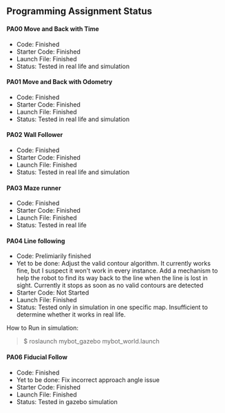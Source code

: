 ## Programming Assignment Status

#### PA00 Move and Back with Time
- Code: Finished
- Starter Code: Finished
- Launch File: Finished
- Status: Tested in real life and simulation

#### PA01 Move and Back with Odometry
- Code: Finished
- Starter Code: Finished
- Launch File: Finished
- Status: Tested in real life and simulation

#### PA02 Wall Follower
- Code: Finished
- Starter Code: Finished
- Launch File: Finished
- Status: Tested in real life and simulation

#### PA03 Maze runner
- Code: Finished
- Starter Code: Finished
- Launch File: Finished
- Status: Tested in real life

#### PA04 Line following
- Code: Prelimiarily finished
- Yet to be done:
    Adjust the valid contour algorithm. It currently works fine, but I suspect it won't work in every instance.
    Add a mechanism to help the robot to find its way back to the line when the line is lost in sight. Currently it stops as soon as no valid contours are detected
- Starter Code: Not Started
- Launch File: Finished
- Status: Tested only in simulation in one specific map. Insufficient to determine whether it works in real life.

How to Run in simulation:
> $ roslaunch mybot_gazebo mybot_world.launch


#### PA06 Fiducial Follow
- Code: Finished
- Yet to be done:
    Fix incorrect approach angle issue
- Starter Code: Finished
- Launch File: Finished
- Status: Tested in gazebo simulation

